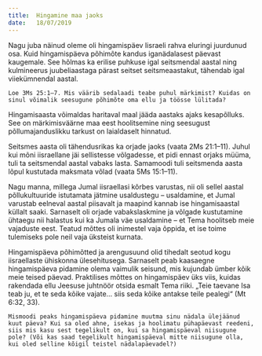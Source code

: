 ```yaml
---
title:  Hingamine maa jaoks
date:   18/07/2019
---
```


Nagu juba näinud oleme oli hingamispäev Iisraeli rahva eluringi juurdunud osa. Kuid hingamispäeva põhimõte kandus iganädalasest päevast kaugemale. See hõlmas ka erilise puhkuse igal seitsmendal aastal ning kulmineerus juubeliaastaga pärast seitset seitsmeaastakut, tähendab igal viiekümnendal aastal.

`Loe 3Ms 25:1–7. Mis väärib sedalaadi teabe puhul märkimist? Kuidas on sinul võimalik seesugune põhimõte oma ellu ja töösse lülitada?`

Hingamisaasta võimaldas haritaval maal jääda aastaks ajaks kesapõlluks. See on märkimisväärne maa eest hoolitsemine ning seesugust põllumajanduslikku tarkust on laialdaselt hinnatud.

Seitsmes aasta oli tähendusrikas ka orjade jaoks (vaata 2Ms 21:1–11). Juhul kui mõni iisraellane jäi sellistesse võlgadesse, et pidi ennast orjaks müüma, tuli ta seitsmendal aastal vabaks lasta. Samamoodi tuli seitsmenda aasta lõpul kustutada maksmata võlad (vaata 5Ms 15:1–11).

Nagu manna, millega Jumal iisraellasi kõrbes varustas, nii oli sellel aastal põllukultuuride istutamata jätmine usaldustegu – usaldamine, et Jumal varustab eelneval aastal piisavalt ja maapind kannab ise hingamisaastal küllalt saaki. Sarnaselt oli orjade vabakslaskmine ja võlgade kustutamine ühtaegu nii halastus kui ka Jumala väe usaldamine – et Tema hoolitseb meie vajaduste eest. Teatud mõttes oli inimestel vaja õppida, et ise toime tulemiseks pole neil vaja üksteist kurnata.

Hingamispäeva põhimõtted ja arengusuund olid tihedalt seotud kogu iisraellaste ühiskonna ülesehitusega. Sarnaselt peab kaasaegne hingamispäeva pidamine olema vaimulik seisund, mis kujundab ümber kõik meie teised päevad. Praktilises mõttes on hingamispäev üks viis, kuidas rakendada ellu Jeesuse juhtnöör otsida esmalt Tema riiki. „Teie taevane Isa teab ju, et te seda kõike vajate… siis seda kõike antakse teile pealegi“ (Mt 6:32, 33).

`Mismoodi peaks hingamispäeva pidamine muutma sinu nädala ülejäänud kuut päeva? Kui sa oled ahne, isekas ja hoolimatu pühapäevast reedeni, siis mis kasu sest tegelikult on, kui sa hingamispäeval niisugune pole? (Või kas saad tegelikult hingamispäeval mitte niisugune olla, kui oled selline kõigil teistel nädalapäevadel?)`
